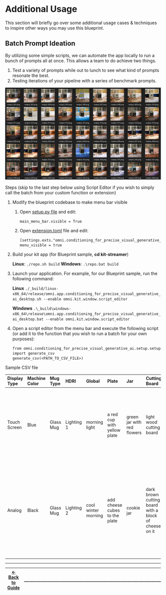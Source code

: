 # Additional Usage

This section will briefly go over some additional usage cases & techniques to inspire other ways you may use this blueprint.

## Batch Prompt Ideation

By utilizing some simple scripts, we can automate the app locally to run a bunch of prompts all at once. This allows a team to do achieve two things.

1. Test a variety of prompts while out to lunch to see what kind of prompts resonate the best.
2. Testing iterations of your pipeline with a series of benchmark prompts.

<img src="../images/batchOutput.png" width="600">

Steps (skip to the last step below using Script Editor if you wish to simply call the batch from your custom function or extension)
1. Modify the blueprint codebase to make menu bar visible

   1. Open [setup.py file](https://github.com/NVIDIA-Omniverse-blueprints/3d-conditioning/blob/markdown_edits/kit-streamer/source/extensions/omni.conditioning_for_precise_visual_generative_ai.setup/omni/conditioning_for_precise_visual_generative_ai/setup/setup.py) and edit:
      ```
      main_menu_bar.visible = True
      ```

   2. Open [extension.toml](https://github.com/NVIDIA-Omniverse-blueprints/3d-conditioning/blob/markdown_edits/kit-streamer/source/extensions/omni.conditioning_for_precise_visual_generative_ai.setup/config/extension.toml) file and edit:
      ```
      [settings.exts."omni.conditioning_for_precise_visual_generative_ai.setup"]
      menu_visible = true
      ```      

2. Build your kit app (for Blueprint sample, **cd kit-streamer**)

    **Linux**: `./repo.sh build`
    **Windows**: `.\repo.bat build`

2. Launch your application. For example, for our Blueprint sample, run the following command:

      **Linux** `./_build/linux-x86_64/release/omni.app.conditioning_for_precise_visual_generative_ai_desktop.sh --enable omni.kit.window.script_editor`

      **Windows** `.\_build\windows-x86_64\release\omni.app.conditioning_for_precise_visual_generative_ai_desktop.bat --enable omni.kit.window.script_editor`

3. Open a script editor from the menu bar and execute the following script (or add it to the function that you wish to run a batch for your own purposes):
      ```
      from omni.conditioning_for_precise_visual_generative_ai.setup.setup import generate_csv
      generate_csv(<PATH_TO_CSV_FILE>)
      ```

Sample CSV file

| Display Type | Machine Color | Mug Type | HDRI | Global | Plate | Jar | Cutting Board | Kitchen |
| :---- | :---- | :---- | :---- | :---- | :---- | :---- | :---- | :---- |
| Touch Screen | Blue | Glass Mug | Lighting 1 | morning light | a red cup with yellow plate | green jar with red flowers | light wood cutting board | "light grey cabinets, dark brown granite counter top, beige limestone tiles that are oriented horizontal, window frame" |
| Analog | Black | Glass Mug | Lighting 2 | cool winter morning | add cheese cubes to the plate | cookie jar | dark brown cutting board with a block of cheese on it | "butcher block counter top, white cabinets, dark metal cabinet handles and knobs, large silver back splash tiles with ornate pattern" |

----
| [&larr; Back to Guide](../README.md) |___________________________________________________________________________  | [Next (Improved Lighting) &rarr;](./improve_lighting.md) |
|-------------------------------|--|---------------------------------------------|
